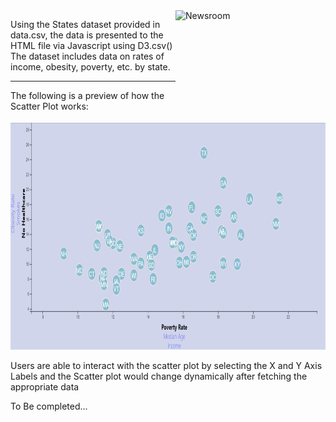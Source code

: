 <img src="https://media.giphy.com/media/v2xIous7mnEYg/giphy.gif" alt="Newsroom" width="240" height="180" align="right">

Using the States dataset provided in data.csv, the data is presented to the HTML file via Javascript using D3.csv() <br>
The dataset includes data on rates of income, obesity, poverty, etc. by state. 

<hr>

The following is a preview of how the Scatter Plot works:

<img src="/D3_data_journalism/snips/scatterplot.gif" alt="Scatter Plot" width="800" height="363">

Users are able to interact with the scatter plot by selecting the X and Y Axis Labels and the Scatter plot would change dynamically after fetching the appropriate data<br>

To Be completed...
